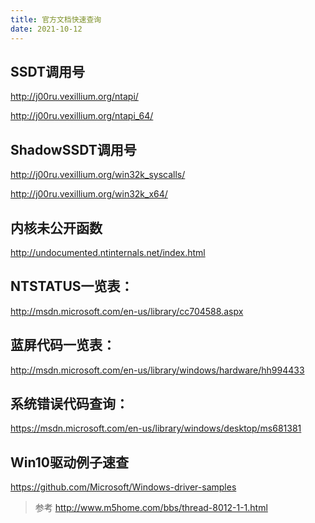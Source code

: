 ```yaml
---
title: 官方文档快速查询
date: 2021-10-12
---
```


## SSDT调用号
http://j00ru.vexillium.org/ntapi/

http://j00ru.vexillium.org/ntapi_64/

## ShadowSSDT调用号

http://j00ru.vexillium.org/win32k_syscalls/

http://j00ru.vexillium.org/win32k_x64/

## 内核未公开函数

http://undocumented.ntinternals.net/index.html

## NTSTATUS一览表：
http://msdn.microsoft.com/en-us/library/cc704588.aspx

## 蓝屏代码一览表：
http://msdn.microsoft.com/en-us/library/windows/hardware/hh994433

## 系统错误代码查询：
https://msdn.microsoft.com/en-us/library/windows/desktop/ms681381

## Win10驱动例子速查
https://github.com/Microsoft/Windows-driver-samples

> 参考
> http://www.m5home.com/bbs/thread-8012-1-1.html